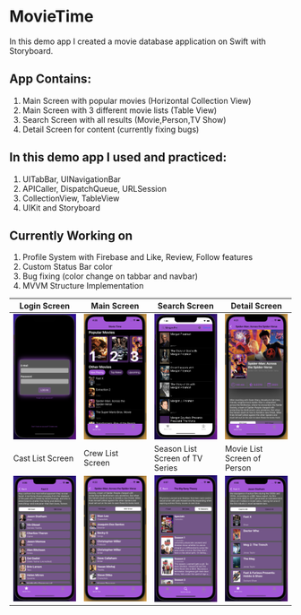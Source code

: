 # MovieTime
In this demo app I created a movie database application on Swift with Storyboard.

## App Contains:
1. Main Screen with popular movies (Horizontal Collection View)
2. Main Screen with 3 different movie lists (Table View)
3. Search Screen with all results (Movie,Person,TV Show)
4. Detail Screen for content (currently fixing bugs)

## In this demo app I used and practiced:
1. UITabBar, UINavigationBar
2. APICaller, DispatchQueue, URLSession
3. CollectionView, TableView
4. UIKit and Storyboard

## Currently Working on
1. Profile System with Firebase and Like, Review, Follow features
2. Custom Status Bar color
3. Bug fixing (color change on tabbar and navbar)
4. MVVM Structure Implementation


| Login Screen | Main Screen | Search Screen | Detail Screen |
| ------------ | ----------- | ------------- | ------------- |
| ![Login Screen](https://github.com/ekenozlu/MovieTime/blob/main/GitImages/login_screen.png "Login Screen") | ![Main Screen](https://github.com/ekenozlu/MovieTime/blob/main/GitImages/main_screen.png "Main Screen") | ![Search Screen](https://github.com/ekenozlu/MovieTime/blob/main/GitImages/search_screen.png "Search Screen") | ![Detail Screen](https://github.com/ekenozlu/MovieTime/blob/main/GitImages/detail_screen.png "Detail Screen") |
| Cast List Screen | Crew List Screen | Season List Screen of TV Series | Movie List Screen of Person |
| ![Cast List Screen](https://github.com/ekenozlu/MovieTime/blob/main/GitImages/castlist_screen.png "Cast List Screen") | ![Crew List Screen](https://github.com/ekenozlu/MovieTime/blob/main/GitImages/crewlist_screen.png "Crew List Screen") | ![Season List Screen of TV Series](https://github.com/ekenozlu/MovieTime/blob/main/GitImages/seasonlist_screen.png "Season List Screen of TV Series") | ![Movie List Screen of Person](https://github.com/ekenozlu/MovieTime/blob/main/GitImages/personcastlist_screen.png "Movie List Screen of Person") |
